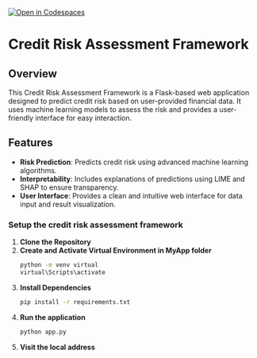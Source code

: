 [![Open in Codespaces](https://classroom.github.com/assets/launch-codespace-7f7980b617ed060a017424585567c406b6ee15c891e84e1186181d67ecf80aa0.svg)](https://classroom.github.com/open-in-codespaces?assignment_repo_id=14971471)
# Credit Risk Assessment Framework

## Overview
This Credit Risk Assessment Framework is a Flask-based web application designed to predict credit risk based on user-provided financial data. It uses machine learning models to assess the risk and provides a user-friendly interface for easy interaction.

## Features
- **Risk Prediction**: Predicts credit risk using advanced machine learning algorithms.
- **Interpretability**: Includes explanations of predictions using LIME and SHAP to ensure transparency.
- **User Interface**: Provides a clean and intuitive web interface for data input and result visualization.

### Setup the credit risk assessment framework
1. **Clone the Repository**
2. **Create and Activate Virtual Environment in MyApp folder**
   ```bash
   python -m venv virtual
   virtual\Scripts\activate
3. **Install Dependencies**
   ```bash
   pip install -r requirements.txt
4. **Run the application**
   ```bash
   python app.py
5. **Visit the local address**

